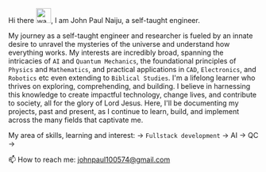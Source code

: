 <link rel="stylesheet" href="https://cdnjs.cloudflare.com/ajax/libs/font-awesome/4.7.0/css/font-awesome.min.css">
Hi there <img src="https://raw.githubusercontent.com/MartinHeinz/MartinHeinz/master/wave.gif" alt="wave" width="30" />, I am John Paul Naiju, a self-taught engineer.

My journey as a self-taught engineer and researcher is fueled by an innate desire to unravel the mysteries of the universe and understand how everything works. My interests are incredibly broad, spanning the intricacies of `AI` and `Quantum Mechanics`, the foundational principles of `Physics` and `Mathematics`, and practical applications in `CAD`, `Electronics`, and `Robotics` etc even extending to `Biblical Studies`. I'm a lifelong learner who thrives on exploring, comprehending, and building. I believe in harnessing this knowledge to create impactful technology, change lives, and contribute to society, all for the glory of Lord Jesus. Here, I'll be documenting my projects, past and present, as I continue to learn, build, and implement across the many fields that captivate me.

My area of skills, learning and interest:
-> `Fullstack development` <span class="fa fa-star checked"></span>
<span class="fa fa-star checked"></span>
<span class="fa fa-star checked"></span>
<span class="fa fa-star"></span>
<span class="fa fa-star"></span>
-> AI
-> QC
-> 




📫 How to reach me: [johnpaul100574@gmail.com](mailto:johnpaul100574@gmail.com)
